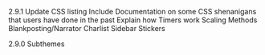 2.9.1
Update CSS listing
Include Documentation on some CSS shenanigans that users have done in the past
Explain how Timers work
Scaling Methods
Blankposting/Narrator
Charlist Sidebar
Stickers

2.9.0
Subthemes

<!--stackedit_data:
eyJoaXN0b3J5IjpbMTYzOTU3OTA4NF19
-->